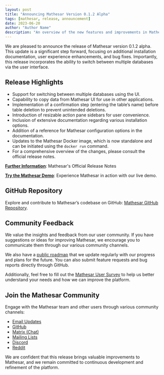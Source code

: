 ```yaml
---
layout: post
title: "Announcing Mathesar Version 0.1.2 Alpha"
tags: [mathesar, release, announcement]
date: 2023-06-20
author: "Author Name"
description: "An overview of the new features and improvements in Mathesar’s version 0.1.2 alpha release."
---
```


We are pleased to announce the release of Mathesar version 0.1.2 alpha. This update is a significant step forward, focusing on additional installation documentation, user experience enhancements, and bug fixes. Importantly, this release incorporates the ability to switch between multiple databases via the user interface.

## Release Highlights

- Support for switching between multiple databases using the UI.
- Capability to copy data from Mathesar UI for use in other applications.
- Implementation of a confirmation step (entering the table’s name) before table deletion to prevent unintended deletions.
- Introduction of resizable action pane sidebars for user convenience.
- Inclusion of extensive documentation regarding various installation options.
- Addition of a reference for Mathesar configuration options in the documentation.
- Updates to the Mathesar Docker image, which is now standalone and can be initiated using the `docker run` command.
- For a comprehensive overview of the changes, please consult the official release notes.

[**Further Information**](https://github.com/centerofci/mathesar/releases/tag/0.1.2): Mathesar's Official Release Notes

[**Try the Mathesar Demo**](https://demo.mathesar.org/auth/login/?next=/): Experience Mathesar in action with our live demo.

## GitHub Repository

Explore and contribute to Mathesar’s codebase on GitHub: [Mathesar GitHub Repository](https://github.com/centerofci/mathesar).

## Community Feedback

We value the insights and feedback from our user community. If you have suggestions or ideas for improving Mathesar, we encourage you to communicate them through our various community channels.

We also have a [public roadmap](https://mathesar.org/roadmap.html) that we update regularly with our progress and plans for the future. You can also submit feature requests and bug reports directly through GitHub.

Additionally, feel free to fill out the [Mathesar User Survey](https://mathesar.org) to help us better understand your needs and how we can improve the platform.

## Join the Mathesar Community

Engage with the Mathesar team and other users through various community channels:

- [Email Updates](https://mathesar.org/mailing-list.html)
- [GitHub](https://github.com/centerofci/mathesar)
- [Matrix (Chat)](https://wiki.mathesar.org/en/community/matrix)
- [Mailing Lists](https://wiki.mathesar.org/en/community/mailing-lists)
- [Discord](https://discord.gg/enaKqGn5xx)
- [Reddit](https://www.reddit.com/r/mathesar_org/)

We are confident that this release brings valuable improvements to Mathesar, and we remain committed to continuous development and refinement of the platform.
